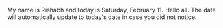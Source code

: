 My name is Rishabh and today is Saturday, February 11. Hello all. The date will automatically update to today's date in case you did not notice.
